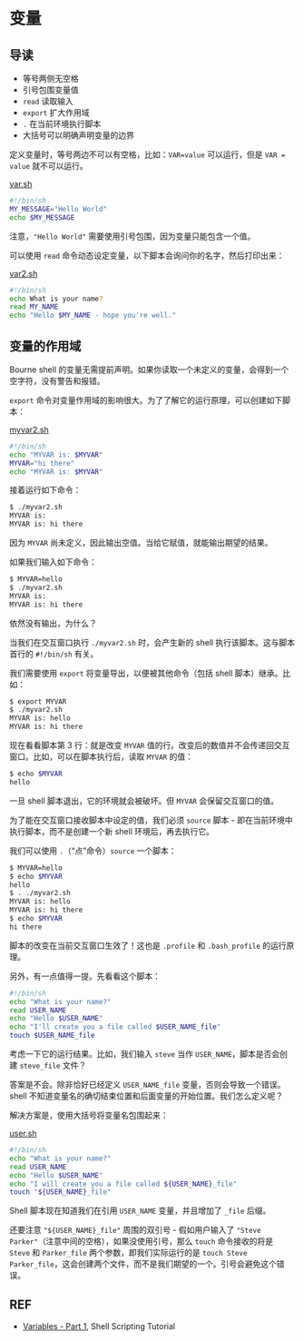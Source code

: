 # 变量

## 导读

- 等号两侧无空格
- 引号包围变量值
- `read` 读取输入
- `export` 扩大作用域
- `.` 在当前环境执行脚本
- 大括号可以明确声明变量的边界

定义变量时，等号两边不可以有空格，比如：`VAR=value` 可以运行，但是 `VAR = value` 就不可以运行。

[var.sh](./var.sh)

```sh
#!/bin/sh
MY_MESSAGE="Hello World"
echo $MY_MESSAGE
```

注意，`"Hello World"` 需要使用引号包围，因为变量只能包含一个值。

可以使用 `read` 命令动态设定变量，以下脚本会询问你的名字，然后打印出来：

[var2.sh](./var2.sh)

```sh
#!/bin/sh
echo What is your name?
read MY_NAME
echo "Hello $MY_NAME - hope you're well."
```

## 变量的作用域

Bourne shell 的变量无需提前声明。如果你读取一个未定义的变量，会得到一个空字符，没有警告和报错。

`export` 命令对变量作用域的影响很大。为了了解它的运行原理，可以创建如下脚本：

[myvar2.sh](./myvar2.sh)

```sh
#!/bin/sh
echo "MYVAR is: $MYVAR"
MYVAR="hi there"
echo "MYVAR is: $MYVAR"
```

接着运行如下命令：

```sh
$ ./myvar2.sh
MYVAR is:
MYVAR is: hi there
```

因为 `MYVAR` 尚未定义，因此输出空值。当给它赋值，就能输出期望的结果。

如果我们输入如下命令：

```sh
$ MYVAR=hello
$ ./myvar2.sh
MYVAR is:
MYVAR is: hi there
```

依然没有输出，为什么？

当我们在交互窗口执行 `./myvar2.sh` 时，会产生新的 shell 执行该脚本。这与脚本首行的 `#!/bin/sh` 有关。

我们需要使用 `export` 将变量导出，以便被其他命令（包括 shell 脚本）继承。比如：

```sh
$ export MYVAR
$ ./myvar2.sh
MYVAR is: hello
MYVAR is: hi there
```

现在看看脚本第 3 行：就是改变 `MYVAR` 值的行。改变后的数值并不会传递回交互窗口。比如，可以在脚本执行后，读取 `MYVAR` 的值：

```sh
$ echo $MYVAR
hello
```

一旦 shell 脚本退出，它的环境就会被破坏。但 `MYVAR` 会保留交互窗口的值。

为了能在交互窗口接收脚本中设定的值，我们必须 `source` 脚本 - 即在当前环境中执行脚本，而不是创建一个新 shell 环境后，再去执行它。

我们可以使用 `.`（“点”命令）`source` 一个脚本：

```sh
$ MYVAR=hello
$ echo $MYVAR
hello
$ . ./myvar2.sh
MYVAR is: hello
MYVAR is: hi there
$ echo $MYVAR
hi there
```

脚本的改变在当前交互窗口生效了！这也是 `.profile` 和 `.bash_profile` 的运行原理。

另外，有一点值得一提。先看看这个脚本：

```sh
#!/bin/sh
echo "What is your name?"
read USER_NAME
echo "Hello $USER_NAME"
echo "I'll create you a file called $USER_NAME_file"
touch $USER_NAME_file
```

考虑一下它的运行结果。比如，我们输入 `steve` 当作 `USER_NAME`，脚本是否会创建 `steve_file` 文件？

答案是不会。除非恰好已经定义 `USER_NAME_file` 变量，否则会导致一个错误。shell 不知道变量名的确切结束位置和后面变量的开始位置。我们怎么定义呢？

解决方案是，使用大括号将变量名包围起来：

[user.sh](./user.sh)

```sh
#!/bin/sh
echo "What is your name?"
read USER_NAME
echo "Hello $USER_NAME"
echo "I will create you a file called ${USER_NAME}_file"
touch "${USER_NAME}_file"
```

Shell 脚本现在知道我们在引用 `USER_NAME` 变量，并且增加了 `_file` 后缀。

还要注意 `"${USER_NAME}_file"` 周围的双引号 - 假如用户输入了 `"Steve Parker"`（注意中间的空格），如果没使用引号，那么 `touch` 命令接收的将是 `Steve` 和 `Parker_file` 两个参数，即我们实际运行的是 `touch Steve Parker_file`，这会创建两个文件，而不是我们期望的一个。引号会避免这个错误。

## REF

- [Variables - Part 1][var1], Shell Scripting Tutorial

[var1]: https://www.shellscript.sh/variables1.html